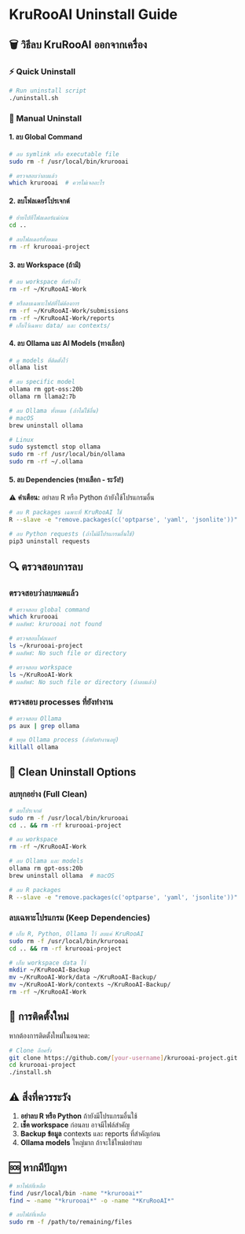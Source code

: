 # KruRooAI Uninstall Guide

## 🗑️ วิธีลบ KruRooAI ออกจากเครื่อง

### ⚡ Quick Uninstall

```bash
# Run uninstall script
./uninstall.sh
```

### 🔧 Manual Uninstall

#### 1. ลบ Global Command
```bash
# ลบ symlink หรือ executable file
sudo rm -f /usr/local/bin/krurooai

# ตรวจสอบว่าลบแล้ว
which krurooai  # ควรไม่เจออะไร
```

#### 2. ลบโฟลเดอร์โปรเจกต์
```bash
# ย้ายไปที่โฟลเดอร์แม่ก่อน
cd ..

# ลบโฟลเดอร์ทั้งหมด
rm -rf krurooai-project
```

#### 3. ลบ Workspace (ถ้ามี)
```bash
# ลบ workspace ที่สร้างไว้
rm -rf ~/KruRooAI-Work

# หรือลบเฉพาะไฟล์ที่ไม่ต้องการ
rm -rf ~/KruRooAI-Work/submissions
rm -rf ~/KruRooAI-Work/reports
# เก็บไว้เฉพาะ data/ และ contexts/
```

#### 4. ลบ Ollama และ AI Models (ทางเลือก)
```bash
# ดู models ที่ติดตั้งไว้
ollama list

# ลบ specific model
ollama rm gpt-oss:20b
ollama rm llama2:7b

# ลบ Ollama ทั้งหมด (ถ้าไม่ใช้อื่น)
# macOS
brew uninstall ollama

# Linux
sudo systemctl stop ollama
sudo rm -rf /usr/local/bin/ollama
sudo rm -rf ~/.ollama
```

#### 5. ลบ Dependencies (ทางเลือก - ระวัง!)

⚠️ **คำเตือน:** อย่าลบ R หรือ Python ถ้ายังใช้โปรแกรมอื่น

```bash
# ลบ R packages เฉพาะที่ KruRooAI ใช้
R --slave -e "remove.packages(c('optparse', 'yaml', 'jsonlite'))"

# ลบ Python requests (ถ้าไม่มีโปรแกรมอื่นใช้)
pip3 uninstall requests
```

## 🔍 ตรวจสอบการลบ

### ตรวจสอบว่าลบหมดแล้ว
```bash
# ตรวจสอบ global command
which krurooai
# ผลลัพธ์: krurooai not found

# ตรวจสอบโฟลเดอร์
ls ~/krurooai-project
# ผลลัพธ์: No such file or directory

# ตรวจสอบ workspace
ls ~/KruRooAI-Work
# ผลลัพธ์: No such file or directory (ถ้าลบแล้ว)
```

### ตรวจสอบ processes ที่ยังทำงาน
```bash
# ตรวจสอบ Ollama
ps aux | grep ollama

# หยุด Ollama process (ถ้ายังทำงานอยู่)
killall ollama
```

## 🧹 Clean Uninstall Options

### ลบทุกอย่าง (Full Clean)
```bash
# ลบโปรเจกต์
sudo rm -f /usr/local/bin/krurooai
cd .. && rm -rf krurooai-project

# ลบ workspace
rm -rf ~/KruRooAI-Work

# ลบ Ollama และ models
ollama rm gpt-oss:20b
brew uninstall ollama  # macOS

# ลบ R packages
R --slave -e "remove.packages(c('optparse', 'yaml', 'jsonlite'))"
```

### ลบเฉพาะโปรแกรม (Keep Dependencies)
```bash
# เก็บ R, Python, Ollama ไว้ ลบแค่ KruRooAI
sudo rm -f /usr/local/bin/krurooai
cd .. && rm -rf krurooai-project

# เก็บ workspace data ไว้
mkdir ~/KruRooAI-Backup
mv ~/KruRooAI-Work/data ~/KruRooAI-Backup/
mv ~/KruRooAI-Work/contexts ~/KruRooAI-Backup/
rm -rf ~/KruRooAI-Work
```

## 🔄 การติดตั้งใหม่

หากต้องการติดตั้งใหม่ในอนาคต:

```bash
# Clone อีกครั้ง
git clone https://github.com/[your-username]/krurooai-project.git
cd krurooai-project
./install.sh
```

## ⚠️ สิ่งที่ควรระวัง

1. **อย่าลบ R หรือ Python** ถ้ายังมีโปรแกรมอื่นใช้
2. **เช็ค workspace** ก่อนลบ อาจมีไฟล์สำคัญ
3. **Backup ข้อมูล** contexts และ reports ที่สำคัญก่อน
4. **Ollama models** ใหญ่มาก ถ้าจะใช้ใหม่อย่าลบ

## 🆘 หากมีปัญหา

```bash
# หาไฟล์ที่เหลือ
find /usr/local/bin -name "*krurooai*"
find ~ -name "*krurooai*" -o -name "*KruRooAI*"

# ลบไฟล์ที่เหลือ
sudo rm -f /path/to/remaining/files
```